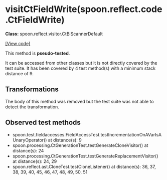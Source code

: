 # visitCtFieldWrite(spoon.reflect.code.CtFieldWrite)

**Class:** spoon.reflect.visitor.CtBiScannerDefault

[[View code]](https://github.com/INRIA/spoon/blob/fd878bc71b73fc1da82356eaa6578f760c70f0de/src/main/java//spoon/reflect/visitor/CtBiScannerDefault.java#L829)

This method is **pseudo-tested**.


It can be accessed from other classes but it is not directly covered by the test suite. 
It has been covered by 4 test method(s) with a minimum stack distance of 9.

## Transformations

The body of this method was removed but the test suite was not able to detect the transformation.



## Observed test methods

* spoon.test.fieldaccesses.FieldAccessTest.testIncrementationOnAVarIsAUnaryOperator() at distance(s): 9
* spoon.processing.CtGenerationTest.testGenerateCloneVisitor() at distance(s): 24
* spoon.processing.CtGenerationTest.testGenerateReplacementVisitor() at distance(s): 24, 29
* spoon.reflect.ast.CloneTest.testCloneListener() at distance(s): 36, 37, 38, 39, 40, 45, 46, 47, 48, 49, 50, 51

